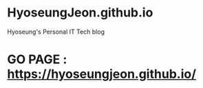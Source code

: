 # HyoseungJeon.github.io
Hyoseung's Personal IT Tech blog

# GO PAGE : https://hyoseungjeon.github.io/
